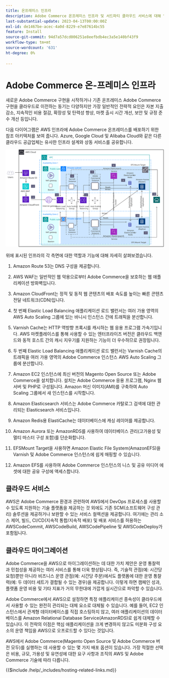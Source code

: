 ```yaml
---
title: 온프레미스 인프라
description: Adobe Commerce 온프레미스 인프라 및 서드파티 클라우드 서비스에 대해 알아봅니다.
last-substantial-update: 2023-04-13T00:00:00Z
exl-id: de1467be-acec-4a0d-8229-e7e87614bc55
feature: Install
source-git-commit: 94d7a57dcd006251e8eefbdb4ec3a5e140bf43f9
workflow-type: tm+mt
source-wordcount: '631'
ht-degree: 0%

---
```


# Adobe Commerce 온-프레미스 인프라

새로운 Adobe Commerce 구현을 시작하거나 기존 온프레미스 Adobe Commerce 구현을 클라우드로 이전하는 동기는 다양하지만 가장 일반적인 전략적 요인은 자본 지출 감소, 지속적인 비용 절감, 확장성 및 탄력성 향상, 마켓 출시 시간 개선, 보안 및 규정 준수 개선 등입니다.

다음 다이어그램은 AWS 인프라에 Adobe Commerce 온프레미스를 배포하기 위한 참조 아키텍처를 보여 줍니다. Azure, Google Cloud 및 Alibaba Cloud와 같은 다른 클라우드 공급업체는 유사한 인프라 설계와 상동 서비스를 공유합니다.

![서드파티 클라우드 서비스의 자체 호스팅 Adobe Commerce 인프라를 보여주는 다이어그램](/help/assets/playbooks/on-premises-infrastructure.svg)

위에 표시된 인프라의 각 측면에 대한 역할과 기능에 대해 자세히 살펴보겠습니다.

1. Amazon Route 53는 DNS 구성을 제공합니다.

1. AWS WAF는 일반적인 웹 악용으로부터 Adobe Commerce을 보호하는 웹 애플리케이션 방화벽입니다.

1. Amazon CloudFront는 정적 및 동적 웹 콘텐츠의 배포 속도를 높이는 빠른 콘텐츠 전달 네트워크(CDN)입니다.

1. 첫 번째 Elastic Load Balancing 애플리케이션 로드 밸런서는 여러 가용 영역의 AWS Auto Scaling 그룹에 있는 바니시 인스턴스 간에 트래픽을 분산합니다.

1. Varnish Cache는 HTTP 역방향 프록시를 캐시하는 웹 응용 프로그램 가속기입니다. AWS 마켓플레이스를 통해 사용할 수 있는 엔터프라이즈 버전은 클라우드 백엔드와 동적 호스트 간의 캐시 지우기를 지원하는 기능이 더 우수하므로 권장됩니다.

1. 두 번째 Elastic Load Balancing 애플리케이션 로드 밸런서는 Varnish Cache의 트래픽을 여러 가용 영역의 Adobe Commerce 인스턴스 AWS Auto Scaling 그룹에 분산합니다.

1. Amazon EC2 인스턴스에 최신 버전의 Magento Open Source 또는 Adobe Commerce을 설치합니다. 설치는 Adobe Commerce 응용 프로그램, Nginx 웹 서버 및 PHP로 구성됩니다. Amazon 머신 이미지(AMI)를 구축하여 Auto Scaling 그룹에서 새 인스턴스를 시작합니다.

1. Amazon Elasticsearch 서비스는 Adobe Commerce 카탈로그 검색에 대한 관리되는 Elasticsearch 서비스입니다.

1. Amazon Redis용 ElastiCache는 데이터베이스에 캐싱 레이어를 제공합니다.

1. Amazon Aurora 또는 AmazonRDS를 사용하여 데이터베이스 관리(고가용성 및 멀티 마스터 구성 포함)를 단순화합니다.

1. EFSMount Target을 사용하면 Amazon Elastic File System(AmazonEFS)을 Varnish 및 Adobe Commerce 인스턴스에 쉽게 매핑할 수 있습니다.

1. Amazon EFS를 사용하여 Adobe Commerce 인스턴스의 니스 및 공유 미디어 에셋에 대한 공유 구성에 액세스합니다.

## 클라우드 서비스

AWS은 Adobe Commerce 환경과 관련하여 AWS에서 DevOps 프로세스를 사용할 수 있도록 지원하는 기술 플랫폼을 제공하는 것 외에도 기존 SCM(소프트웨어 구성 관리) 솔루션을 제공하거나 보완할 수 있는 서비스 컬렉션을 제공합니다. 여기에는 관리 소스 제어, 빌드, CI/CD(지속적 통합/지속적 배포) 및 배포 서비스를 허용하는 AWSCodeCommit, AWSCodeBuild, AWSCodePipeline 및 AWSCodeDeploy가 포함됩니다.

## 클라우드 마이그레이션

Adobe Commerce을 AWS으로 마이그레이션하는 데 대한 가치 제안은 운영 통찰력과 민첩성을 제공하는 여러 서비스를 통해 더욱 향상됩니다. 즉, 기술적 관점(예: 시간당 요청)뿐만 아니라 비즈니스 운영 관점(예: 시간당 주문)에서도 플랫폼에 대한 운영 통찰력(예: 두 데이터 세트가 결합될 수 있는 경우)을 제공합니다. 이렇게 하면 캠페인 성과, 플랫폼 운영 비용 및 기타 지표가 거의 무한대에 가깝게 실시간으로 파악할 수 있습니다.

Adobe Commerce에서 AWS으로 설정하면 특정 애플리케이션 종속성이 클라우드에서 사용할 수 있는 완전히 관리되는 대체 요소로 대체될 수 있습니다. 예를 들어, EC2 인스턴스에서 관계형 데이터베이스를 직접 호스팅하지 않고, 여러 애플리케이션의 데이터베이스를 Amazon Relational Database Service(AmazonRDS)로 쉽게 대체할 수 있습니다. 이 전략의 이점은 핵심 애플리케이션을 크게 변경하지 않고도 미분화 구성 요소의 운영 책임을 AWS으로 오프로드할 수 있다는 것입니다.

AWS에서 Adobe Commerce(Magento Open Source 및 Adobe Commerce 버전 모두)를 실행하는 데 사용할 수 있는 몇 가지 배포 옵션이 있습니다. 가장 적절한 선택은 비용, 규모, 가용성 및 유연성에 대한 요구 사항과 조직의 AWS 및 Adobe Commerce 기술에 따라 다릅니다.

{{$include /help/_includes/hosting-related-links.md}}
